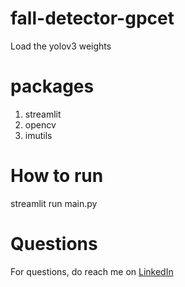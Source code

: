 # fall-detector-gpcet
Load the yolov3 weights

# packages
1. streamlit
2. opencv
3. imutils

# How to run
streamlit run main.py

# Questions
For questions, do reach me on <a href="https://linkedin.com/in/MadhuPIoT">LinkedIn</a>
